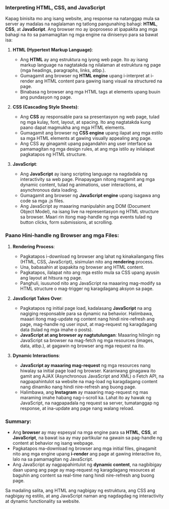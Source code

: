 ### Interpreting HTML, CSS, and JavaScript

Kapag binisita mo ang isang website, ang response na natanggap mula sa server ay madalas na naglalaman ng tatlong pangunahing bahagi: **HTML**, **CSS**, at **JavaScript**. Ang browser mo ay ipoproseso at ipapakita ang mga bahagi na ito sa pamamagitan ng mga engine na dinisenyo para sa bawat isa:

1. **HTML (Hypertext Markup Language)**:
   - Ang **HTML** ay ang estruktura ng iyong web page. Ito ay isang markup language na nagtatakda ng nilalaman at estruktura ng page (mga headings, paragraphs, links, atbp.).
   - Gumagamit ang browser ng **HTML engine** upang i-interpret at i-render ang HTML content para gawing isang visual na structured na page.
   - Binabasa ng browser ang mga HTML tags at elements upang buuin ang pundasyon ng page.

2. **CSS (Cascading Style Sheets)**:
   - Ang **CSS** ay responsable para sa presentasyon ng web page, tulad ng mga kulay, font, layout, at spacing. Ito ang nagtatakda kung paano dapat magmukha ang mga HTML elements.
   - Gumagamit ang browser ng **CSS engine** upang ilapat ang mga estilo sa mga HTML elements at gawing visually appealing ang page.
   - Ang CSS ay ginagamit upang pagandahin ang user interface sa pamamagitan ng mga design rules, at ang mga istilo ay inilalapat pagkatapos ng HTML structure.

3. **JavaScript**:
   - Ang **JavaScript** ay isang scripting language na nagdadala ng interactivity sa web page. Pinapayagan nitong magamit ang mga dynamic content, tulad ng animations, user interactions, at asynchronous data loading.
   - Gumagamit ang browser ng **JavaScript engine** upang isagawa ang code sa mga .js files.
   - Ang JavaScript ay maaaring manipulahin ang DOM (Document Object Model), na isang live na representasyon ng HTML structure sa browser. Maari rin itong mag-handle ng mga events tulad ng button clicks, form submissions, at scrolling.

### Paano Hini-handle ng Browser ang mga Files:

1. **Rendering Process**:
   - Pagkatapos i-download ng browser ang lahat ng kinakailangang files (HTML, CSS, JavaScript), sisimulan nito ang **rendering** process.
   - Una, babasahin at ipapakita ng browser ang HTML content.
   - Pagkatapos, ilalapat nito ang mga estilo mula sa CSS upang ayusin ang layout at hitsura ng page.
   - Panghuli, isusunod nito ang JavaScript na maaaring mag-modify sa HTML structure o mag-trigger ng karagdagang aksyon sa page.

2. **JavaScript Takes Over**:
   - Pagkatapos ng initial page load, kadalasang **JavaScript** na ang nagiging responsable para sa dynamic na behavior. Halimbawa, maaari itong mag-update ng content nang hindi nire-refresh ang page, mag-handle ng user input, at mag-request ng karagdagang data (tulad ng mga imahe o posts).
   - **JavaScript at ang browser ay nagtutulungan**: Maaaring hilingin ng JavaScript sa browser na mag-fetch ng mga resources (images, data, atbp.), at gagawin ng browser ang mga request na ito.

3. **Dynamic Interactions**:
   - **JavaScript ay maaaring mag-request** ng mga resources nang hiwalay sa initial page load ng browser. Karaniwang ginagawa ito gamit ang AJAX (Asynchronous JavaScript and XML) o Fetch API, na nagpapahintulot sa website na mag-load ng karagdagang content nang dinamiko nang hindi nire-refresh ang buong page.
   - Halimbawa, ang **Instagram** ay maaaring mag-request ng mas maraming imahe habang nag-i-scroll ka. Lahat ito ay hawak ng JavaScript, na nagpapadala ng request sa server, tumatanggap ng response, at ina-update ang page nang walang reload.

### Summary:
- Ang **browser** ay may espesyal na mga engine para sa **HTML**, **CSS**, at **JavaScript**, na bawat isa ay may partikular na gawain sa pag-handle ng content at behavior ng isang webpage.
- Pagkatapos ma-download ng browser ang mga initial files, ginagamit nito ang mga engine upang **i-render** ang page at gawing interactive ito, lalo na sa pamamagitan ng JavaScript.
- Ang JavaScript ay nagpapahintulot ng **dynamic content**, na nagbibigay daan upang ang page ay mag-request ng karagdagang resources at baguhin ang content sa real-time nang hindi nire-refresh ang buong page.

Sa madaling salita, ang HTML ang nagbigay ng estruktura, ang CSS ang nagbigay ng estilo, at ang JavaScript naman ang nagdagdag ng interactivity at dynamic functionality sa website.